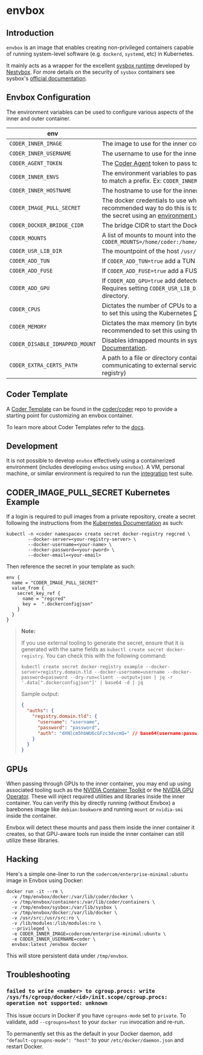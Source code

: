 # envbox

## Introduction

`envbox` is an image that enables creating non-privileged containers capable of running system-level software (e.g. `dockerd`, `systemd`, etc) in Kubernetes.

It mainly acts as a wrapper for the excellent [sysbox runtime](https://github.com/nestybox/sysbox/) developed by [Nestybox](https://www.nestybox.com/). For more details on the security of `sysbox` containers see sysbox's [official documentation](https://github.com/nestybox/sysbox/blob/master/docs/user-guide/security.md).

## Envbox Configuration

The environment variables can be used to configure various aspects of the inner and outer container.

| env                            | usage                                                                                                                                                                                                                                                                                                                                                                                                                                                                                                                          | required |
|--------------------------------|--------------------------------------------------------------------------------------------------------------------------------------------------------------------------------------------------------------------------------------------------------------------------------------------------------------------------------------------------------------------------------------------------------------------------------------------------------------------------------------------------------------------------------|----------|
| `CODER_INNER_IMAGE`            | The image to use for the inner container.                                                                                                                                                                                                                                                                                                                                                                                                                                                                                      | True     |
| `CODER_INNER_USERNAME`         | The username to use for the inner container.                                                                                                                                                                                                                                                                                                                                                                                                                                                                                   | True     |
| `CODER_AGENT_TOKEN`            | The [Coder Agent](https://coder.com/docs/v2/latest/about/architecture#agents) token to pass to the inner container.                                                                                                                                                                                                                                                                                                                                                                                                            | True     |
| `CODER_INNER_ENVS`             | The environment variables to pass to the inner container. A wildcard can be used to match a prefix. Ex: `CODER_INNER_ENVS=KUBERNETES_*,MY_ENV,MY_OTHER_ENV`                                                                                                                                                                                                                                                                                                                                                                    | false    |
| `CODER_INNER_HOSTNAME`         | The hostname to use for the inner container.                                                                                                                                                                                                                                                                                                                                                                                                                                                                                   | false    |
| `CODER_IMAGE_PULL_SECRET`      | The docker credentials to use when pulling the inner container. The recommended way to do this is to create an [Image Pull Secret](https://kubernetes.io/docs/tasks/configure-pod-container/pull-image-private-registry/#create-a-secret-by-providing-credentials-on-the-command-line) and then reference the secret using an [environment variable](https://kubernetes.io/docs/tasks/inject-data-application/distribute-credentials-secure/#define-container-environment-variables-using-secret-data). See below for example. | false    |
| `CODER_DOCKER_BRIDGE_CIDR`     | The bridge CIDR to start the Docker daemon with.                                                                                                                                                                                                                                                                                                                                                                                                                                                                               | false    |
| `CODER_MOUNTS`                 | A list of mounts to mount into the inner container. Mounts default to `rw`. Ex: `CODER_MOUNTS=/home/coder:/home/coder,/var/run/mysecret:/var/run/mysecret:ro`                                                                                                                                                                                                                                                                                                                                                                  | false    |
| `CODER_USR_LIB_DIR`            | The mountpoint of the host `/usr/lib` directory. Only required when using GPUs.                                                                                                                                                                                                                                                                                                                                                                                                                                                | false    |
| `CODER_ADD_TUN`                | If `CODER_ADD_TUN=true` add a TUN device to the inner container.                                                                                                                                                                                                                                                                                                                                                                                                                                                               | false    |
| `CODER_ADD_FUSE`               | If `CODER_ADD_FUSE=true` add a FUSE device to the inner container.                                                                                                                                                                                                                                                                                                                                                                                                                                                             | false    |
| `CODER_ADD_GPU`                | If `CODER_ADD_GPU=true` add detected GPUs and related files to the inner container. Requires setting `CODER_USR_LIB_DIR` and mounting in the hosts `/usr/lib/` directory.                                                                                                                                                                                                                                                                                                                                                      | false    |
| `CODER_CPUS`                   | Dictates the number of CPUs to allocate the inner container. It is recommended to set this using the Kubernetes [Downward API](https://kubernetes.io/docs/tasks/inject-data-application/environment-variable-expose-pod-information/#use-container-fields-as-values-for-environment-variables).                                                                                                                                                                                                                                | false    |
| `CODER_MEMORY`                 | Dictates the max memory (in bytes) to allocate the inner container. It is recommended to set this using the Kubernetes [Downward API](https://kubernetes.io/docs/tasks/inject-data-application/environment-variable-expose-pod-information/#use-container-fields-as-values-for-environment-variables).                                                                                                                                                                                                                         | false    |
| `CODER_DISABLE_IDMAPPED_MOUNT` | Disables idmapped mounts in sysbox. For more information, see the [Sysbox Documentation](https://github.com/nestybox/sysbox/blob/master/docs/user-guide/configuration.md#disabling-id-mapped-mounts-on-sysbox).                                                                                                                                                                                                                                                                                                                | false    |
| `CODER_EXTRA_CERTS_PATH`       | A path to a file or directory containing CA certificates that should be made when communicating to external services (e.g. the Coder control plane or a Docker registry)                                                                                                                                                                                                                                                                                                                                                       | false    |

## Coder Template

A [Coder Template](https://github.com/coder/coder/tree/main/examples/templates/envbox) can be found in the [coder/coder](https://github.com/coder/coder) repo to provide a starting point for customizing an envbox container.

To learn more about Coder Templates refer to the [docs](https://coder.com/docs/v2/latest/templates).

## Development

It is not possible to develop `envbox` effectively using a containerized environment (includes developing `envbox` using `envbox`). A VM, personal machine, or similar environment is required to run the [integration](./integration/) test suite.

## CODER_IMAGE_PULL_SECRET Kubernetes Example

If a login is required to pull images from a private repository, create a secret following the instructions from the [Kubernetes Documentation](https://kubernetes.io/docs/tasks/configure-pod-container/pull-image-private-registry/#create-a-secret-by-providing-credentials-on-the-command-line) as such:

```
kubectl -n <coder namespace> create secret docker-registry regcred \
        --docker-server=<your-registry-server> \
        --docker-username=<your-name> \
        --docker-password=<your-pword> \
        --docker-email=<your-email>
```

Then reference the secret in your template as such:

```
env {
  name = "CODER_IMAGE_PULL_SECRET"
  value_from {
    secret_key_ref {
      name = "regcred"
      key =  ".dockerconfigjson"
    }
  }
}
```

> **Note:**
>
> If you use external tooling to generate the secret, ensure that it is generated with the same fields as `kubectl create secret docker-registry`. You can check this with the following command:
>
> ```console
> kubectl create secret docker-registry example --docker-server=registry.domain.tld --docker-username=username --docker-password=password --dry-run=client --output=json | jq -r '.data[".dockerconfigjson"]' | base64 -d | jq
> ```
>
> Sample output:
>
> ```json
> {
>   "auths": {
>     "registry.domain.tld": {
>       "username": "username",
>       "password": "password",
>       "auth": "dXNlcm5hbWU6cGFzc3dvcmQ=" // base64(username:password)
>     }
>   }
> }
> ```

## GPUs

When passing through GPUs to the inner container, you may end up using associated tooling such as the [NVIDIA Container Toolkit](https://docs.nvidia.com/datacenter/cloud-native/container-toolkit/latest/index.html) or the [NVIDIA GPU Operator](https://docs.nvidia.com/datacenter/cloud-native/gpu-operator/latest/index.html). These will inject required utilities and libraries inside the inner container. You can verify this by directly running (without Envbox) a barebones image like `debian:bookworm` and running `mount` or `nvidia-smi` inside the container.

Envbox will detect these mounts and pass them inside the inner container it creates, so that GPU-aware tools run inside the inner container can still utilize these libraries.

## Hacking

Here's a simple one-liner to run the `codercom/enterprise-minimal:ubuntu` image in Envbox using Docker:

```
docker run -it --rm \
  -v /tmp/envbox/docker:/var/lib/coder/docker \
  -v /tmp/envbox/containers:/var/lib/coder/containers \
  -v /tmp/envbox/sysbox:/var/lib/sysbox \
  -v /tmp/envbox/docker:/var/lib/docker \
  -v /usr/src:/usr/src:ro \
  -v /lib/modules:/lib/modules:ro \
  --privileged \
  -e CODER_INNER_IMAGE=codercom/enterprise-minimal:ubuntu \
  -e CODER_INNER_USERNAME=coder \
  envbox:latest /envbox docker
```

This will store persistent data under `/tmp/envbox`.

## Troubleshooting

### `failed to write <number> to cgroup.procs: write /sys/fs/cgroup/docker/<id>/init.scope/cgroup.procs: operation not supported: unknown`

This issue occurs in Docker if you have `cgroupns-mode` set to `private`. To validate, add `--cgroupns=host` to your `docker run` invocation and re-run.

To permanently set this as the default in your Docker daemon, add `"default-cgroupns-mode": "host"` to your `/etc/docker/daemon.json` and restart Docker.
